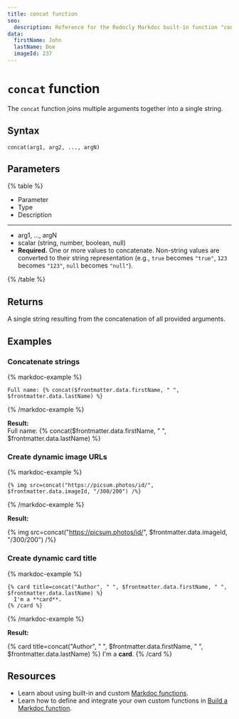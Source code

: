 ```yaml
---
title: concat function
seo:
  description: Reference for the Redocly Markdoc built-in function "concat".
data:
  firstName: John
  lastName: Doe
  imageId: 237
---
```


# `concat` function

The `concat` function joins multiple arguments together into a single string.

## Syntax

```markdoc
concat(arg1, arg2, ..., argN)
```

## Parameters

{% table %}

- Parameter
- Type
- Description

---

- arg1, ..., argN
- scalar (string, number, boolean, null)
- **Required.** One or more values to concatenate. Non-string values are converted to their string representation (e.g., `true` becomes `"true"`, `123` becomes `"123"`, `null` becomes `"null"`).

{% /table %}

## Returns

A single string resulting from the concatenation of all provided arguments.

## Examples

### Concatenate strings

{% markdoc-example %}
  ```markdoc {% process=false %}
  Full name: {% concat($frontmatter.data.firstName, " ", $frontmatter.data.lastName) %}
  ```
{% /markdoc-example %}

**Result:**\
Full name: {% concat($frontmatter.data.firstName, " ", $frontmatter.data.lastName) %}

### Create dynamic image URLs

{% markdoc-example %}
  ```markdoc {% process=false %}
  {% img src=concat("https://picsum.photos/id/", $frontmatter.data.imageId, "/300/200") /%}
  ```
{% /markdoc-example %}

**Result:**

{% img src=concat("https://picsum.photos/id/", $frontmatter.data.imageId, "/300/200") /%}

### Create dynamic card title

{% markdoc-example %}
  ```markdoc {% process=false %}
  {% card title=concat("Author", " ", $frontmatter.data.firstName, " ", $frontmatter.data.lastName) %}
    I'm a **card**.
  {% /card %}
  ```
{% /markdoc-example %}

**Result:**

{% card title=concat("Author", " ", $frontmatter.data.firstName, " ", $frontmatter.data.lastName) %}
    I'm a **card**.
{% /card %}

## Resources

- Learn about using built-in and custom [Markdoc functions](./index.md).
- Learn how to define and integrate your own custom functions in [Build a Markdoc function](../../customization/build-custom-function.md).